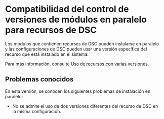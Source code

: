 # Compatibilidad del control de versiones de módulos en paralelo para recursos de DSC

Los módulos que contienen recursos de DSC pueden instalarse en paralelo y las configuraciones de DSC pueden usar una versión específica del recurso que está instalado en el sistema.

Para más información, consulte [Uso de recursos con varias versiones](https://msdn.microsoft.com/powershell/dsc/sxsresource).

## Problemas conocidos

En esta versión, se conocen los siguientes problemas de instalación en paralelo:

-   No se admite el uso de dos versiones diferentes del recurso de DSC en la misma configuración.



<!--HONumber=Jul16_HO1-->


